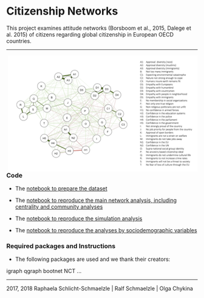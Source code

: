 # Citizenship Networks

This project examines attitude networks (Borsboom et al., 2015, Dalege et al. 2015)  of citizens regarding global citizenship in European OECD countries. 
***

<img align="right" width=500px src=manuscript/explainer_fig.png> 

### Code
* The [notebook to prepare the dataset](https://github.com/Raphaela82/GlobalCitizenship_EVS/)

* The [notebook to reproduce the main network analysis, including centrality and community analyses](https://github.com/Raphaela82/GlobalCitizenship_EVS/blob/master/scripts/02_MainNetwork%20Analysis.Rmd/)

* The [notebook to reproduce the simulation analysis](https://github.com/Raphaela82/GlobalCitizenship_EVS/xxx/)

* The [notebook to reproduce the analyses by sociodemographic variables](https://github.com/Raphaela82/GlobalCitizenship_EVS/xxx/)


### Required packages and Instructions
* The following packages are used and we thank their creators:

igraph
qgraph
bootnet
NCT
...



***

2017, 2018 Raphaela Schlicht-Schmaelzle | Ralf Schmaelzle | Olga Chykina
